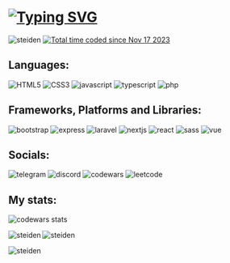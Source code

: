 <h1 style="text-align: left;">
<a href="https://git.io/typing-svg"><img src="https://readme-typing-svg.herokuapp.com?font=Fira+Code&duration=3000&pause=1000&color=04A0F7&background=FFFFFF00&vCenter=true&random=false&width=435&lines=Hi+there!;I'm+Steiden;Full-stack+web+developer+from+Russia" alt="Typing SVG" /></a>
</h1>

<p align="left">
  <img src="https://komarev.com/ghpvc/?username=steiden&label=Profile%20views&color=0e75b6&style=flat" alt="steiden" />
  <a href="https://wakatime.com/@018bdc5e-a798-41d9-ac45-3887c440378b">
    <img src="https://wakatime.com/badge/user/018bdc5e-a798-41d9-ac45-3887c440378b.svg" alt="Total time coded since Nov 17 2023" />
  </a>
</p>

<h2 align="left">Languages:</h2>
<a href="https://www.w3.org/TR/2014/REC-html5-20141028/single-page.html" target="_blank" style="text-decoration: none;">
  <img src="https://img.shields.io/badge/html5-%23E34F26.svg?style=for-the-badge&logo=html5&logoColor=white" alt="HTML5">
</a>
<a href="https://developer.mozilla.org/ru/docs/Web/CSS/Reference" target="_blank" style="text-decoration: none;">
  <img src="https://img.shields.io/badge/css3-%231572B6.svg?style=for-the-badge&logo=css3&logoColor=white" alt="CSS3">
</a>
<a href="https://developer.mozilla.org/en-US/docs/Web/JavaScript" target="_blank" style="text-decoration: none;">
  <img src="https://img.shields.io/badge/javascript-%23323330.svg?style=for-the-badge&logo=javascript&logoColor=%23F7DF1E" alt="javascript">
</a>
<a href="https://www.typescriptlang.org/" target="_blank" style="text-decoration: none;">
  <img src="https://img.shields.io/badge/typescript-%23007ACC.svg?style=for-the-badge&logo=typescript&logoColor=white" alt="typescript">
</a>
<a href="https://www.php.net/" target="_blank" style="text-decoration: none;">
  <img src="https://img.shields.io/badge/php-%23777BB4.svg?style=for-the-badge&logo=php&logoColor=white" alt="php">
</a>


<h2 align="left">Frameworks, Platforms and Libraries:</h2>
<a href="https://getbootstrap.com/" target="_blank" style="text-decoration: none;">
  <img src="https://img.shields.io/badge/bootstrap-%238511FA.svg?style=for-the-badge&logo=bootstrap&logoColor=white" alt="bootstrap">
</a>
<a href="https://expressjs.com/ru/" target="_blank" style="text-decoration: none;">
  <img src="https://img.shields.io/badge/express.js-%23404d59.svg?style=for-the-badge&logo=express&logoColor=%2361DAFB" alt="express">
</a>
<a href="https://laravel.com/" target="_blank" style="text-decoration: none;">
  <img src="https://img.shields.io/badge/laravel-%23FF2D20.svg?style=for-the-badge&logo=laravel&logoColor=white" alt="laravel">
</a>
<a href="https://nextjs.org/" target="_blank" style="text-decoration: none;">
  <img src="https://img.shields.io/badge/Next-black?style=for-the-badge&logo=next.js&logoColor=white" alt="nextjs">
</a>
<a href="https://react.dev/" target="_blank" style="text-decoration: none;">
  <img src="https://img.shields.io/badge/react-%2320232a.svg?style=for-the-badge&logo=react&logoColor=%2361DAFB" alt="react">
</a>
<a href="https://sass-lang.com/" target="_blank" style="text-decoration: none;">
  <img src="https://img.shields.io/badge/SASS-hotpink.svg?style=for-the-badge&logo=SASS&logoColor=white" alt="sass">
</a>
<a href="https://vuejs.org/" target="_blank" style="text-decoration: none;">
  <img src="https://img.shields.io/badge/vuejs-%2335495e.svg?style=for-the-badge&logo=vuedotjs&logoColor=%234FC08D" alt="vue">
</a>


<h2 align="left">Socials:</h2>
<a href="https://t.me/Steidenn" target="_blank" style="text-decoration: none;">
  <img src="https://img.shields.io/badge/Telegram-2CA5E0?style=for-the-badge&logo=telegram&logoColor=white" alt="telegram">
</a>
<a href="www.discordapp.com/users/468392445231628298" target="_blank" style="text-decoration: none;">
  <img src="https://img.shields.io/badge/Discord-%235865F2.svg?style=for-the-badge&logo=discord&logoColor=white" alt="discord">
</a>
<a href="https://www.codewars.com/users/Steiden" target="_blank" style="text-decoration: none;">
  <img src="https://img.shields.io/badge/Codewars-B1361E?style=for-the-badge&logo=codewars&logoColor=grey" alt="codewars">
</a>
<a href="https://leetcode.com/u/steiden/" target="_blank" style="text-decoration: none;">
  <img src="https://img.shields.io/badge/LeetCode-000000?style=for-the-badge&logo=LeetCode&logoColor=#d16c06" alt="leetcode">
</a>


<h2 align="left">My stats:</h2>
<p>
  <a href="https://www.codewars.com/users/Steiden" target="_blank" style="text-decoration: none;">
    <img src="https://www.codewars.com/users/Steiden/badges/large" alt="codewars stats">
  </a>
</p>
<p><img align="left" src="https://github-readme-stats.vercel.app/api/top-langs?username=steiden&show_icons=true&locale=en&layout=compact" alt="steiden" /></p>
<p><img align="center" src="https://github-readme-stats.vercel.app/api?username=steiden&show_icons=true&locale=en" alt="steiden" /></p>
<p><img align="center" src="https://github-readme-streak-stats.herokuapp.com/?user=steiden&" alt="steiden" /></p>
